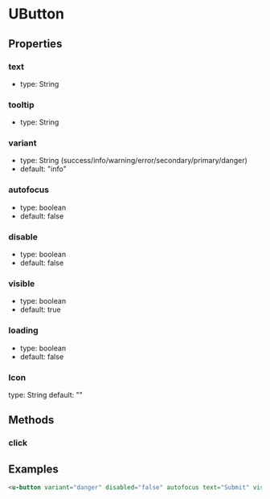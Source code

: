 # UButton

## Properties

### text

* type: String

### tooltip

* type: String

### variant

* type: String (success/info/warning/error/secondary/primary/danger)
* default: "info"

### autofocus

* type: boolean
* default: false

### disable

* type: boolean
* default: false

### visible

* type: boolean
* default: true

### loading

* type: boolean
* default: false

### Icon
type: String
default: ""


## Methods

### click

## Examples

```html
<u-button variant="danger" disabled="false" autofocus text="Submit" visible="true" @click="" @beforeClick="" @afterClick="" loading="true" />
```
